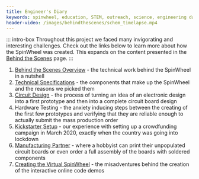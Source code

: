 ```yaml
---
title: Engineer's Diary
keywords: spinwheel, education, STEM, outreach, science, engineering day, electronics, computer science, physics, creators, getting started, resources
header-video: /images/behindthescenes/schem_timelapse.mp4
---
```


::: intro-box
Throughout this project we faced many invigorating and interesting challenges. Check out the links below to learn more about how the SpinWheel was created. This expands on the content presented in the [Behind the Scenes](/behindthescenes) page.
:::


1. [Behind the Scenes Overview](/behindthescenes_long/) - the technical work behind the SpinWheel in a nutshell
2. [Technical Specifications](/specs) - the components that make up the SpinWheel and the reasons we picked them
3. [Circuit Design](/circuitdesign) - the process of turning an idea of an electronic design into a first prototype and then into a complete circuit board design
4. Hardware Testing - the anxiety inducing steps between the creating of the first few prototypes and verifying that they are reliable enough to actually submit the mass production order
5. [Kickstarter Setup](/kicstartersetup) - our experience with setting up a crowdfunding campaign in March 2020, exactly when the country was going into lockdown
6. [Manufacturing Partner](/manufacturing) - where a hobbyist can print their unpopulated circuit boards or even order a full assembly of the boards with soldered components
7. [Creating the Virtual SpinWheel](/transpile) - the misadventures behind the creation of the interactive online code demos
